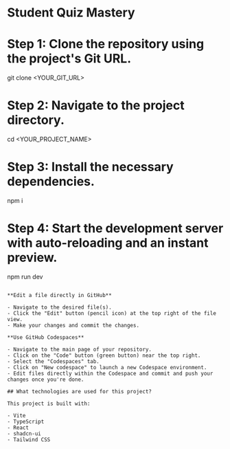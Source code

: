 # Student Quiz Mastery

# Step 1: Clone the repository using the project's Git URL.  
git clone <YOUR_GIT_URL>   
  
# Step 2: Navigate to the project directory. 
cd <YOUR_PROJECT_NAME>   

# Step 3: Install the necessary dependencies.
npm i 
 
# Step 4: Start the development server with auto-reloading and an instant preview.
npm run dev
``` 

**Edit a file directly in GitHub**

- Navigate to the desired file(s).
- Click the "Edit" button (pencil icon) at the top right of the file view.
- Make your changes and commit the changes.

**Use GitHub Codespaces**

- Navigate to the main page of your repository.
- Click on the "Code" button (green button) near the top right.
- Select the "Codespaces" tab.
- Click on "New codespace" to launch a new Codespace environment.
- Edit files directly within the Codespace and commit and push your changes once you're done.

## What technologies are used for this project?

This project is built with:

- Vite
- TypeScript
- React
- shadcn-ui
- Tailwind CSS

